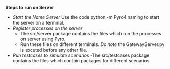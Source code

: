 **Steps to run on Server**
- *Start the Name Server* Use the code python -m Pyro4.naming to start the server on a terminal. 
- *Register processes on the server* 
  - The src/server package contains the files which run the processes on server using Pyro. 
  - Run these files on different terminals. *Do note* the GatewayServer.py is excuted before any other file.
- *Run testcases to simulate scenarios*
  -The src/testcases package contains the files which contain packages for different scenarios


